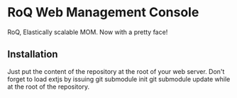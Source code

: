 RoQ Web Management Console
==========================

RoQ, Elastically scalable MOM. Now with a pretty face!

Installation
------------

Just put the content of the repository at the root of your web server.
Don't forget to load extjs by issuing
  git submodule init
  git submodule update
while at the root of the repository.
